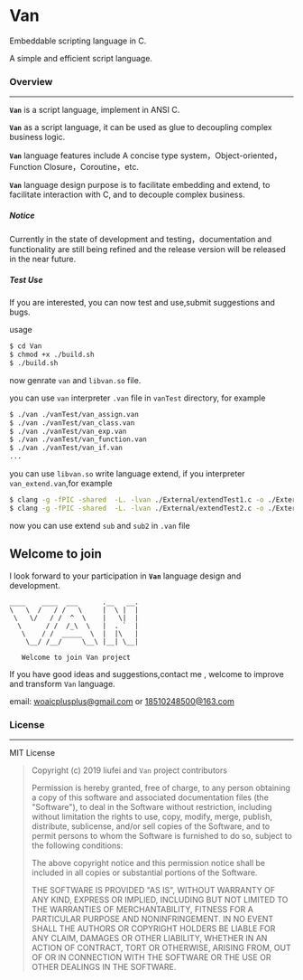 # Van
Embeddable scripting language in C.

A simple and efficient script language.

### Overview
---
**`Van`**  is a script language, implement in ANSI C.

**`Van`** as a script language, it can be used as glue to decoupling complex business logic.

**`Van`** language features include  A concise type system，Object-oriented，Function Closure，Coroutine，etc.

**`Van`** language design purpose is to facilitate embedding and extend, to facilitate interaction with C, and to decouple complex business.

##### Notice
Currently in the state of development and testing，documentation and functionality are still being refined and the release version will be released in the near future.

##### Test Use
If you are interested, you can now test and use,submit suggestions and bugs.

usage

```sh
$ cd Van
$ chmod +x ./build.sh 
$ ./build.sh
```
now genrate `van` and `libvan.so` file.

you can use `van` interpreter `.van` file in `vanTest` directory, for example

```sh
$ ./van ./vanTest/van_assign.van
$ ./van ./vanTest/van_class.van
$ ./van ./vanTest/van_exp.van
$ ./van ./vanTest/van_function.van
$ ./van ./vanTest/van_if.van
...
```

you can  use `libvan.so` write language extend, if you interpreter `van_extend.van`,for example

```sh
$ clang -g -fPIC -shared  -L. -lvan ./External/extendTest1.c -o ./External/libextendTest1.so
$ clang -g -fPIC -shared  -L. -lvan ./External/extendTest2.c -o ./External/libextendTest2.so
```
now you can use extend `sub` and `sub2` in `.van` file


## Welcome to join
I look forward to your participation in **`Van`** language design and development.

``` 
____    ____  ___      .__   __. 
\   \  /   / /   \     |  \ |  | 
 \   \/   / /  ^  \    |   \|  | 
  \      / /  /_\  \   |  . `  | 
   \    / /  _____  \  |  |\   | 
    \__/ /__/     \__\ |__| \__| 
    
   Welcome to join Van project                                                  
```

If you have good ideas and suggestions,contact me , welcome to improve and transform `Van` language.

email: [woaicplusplus@gmail.com](mailto:woaicplusplus@gmail.com) or [18510248500@163.com](mailto:18510248500@163.com)
                                                           
### License
---
MIT License
> Copyright (c) 2019 liufei and `Van` project contributors
>
>  Permission is hereby granted, free of charge, to any person obtaining a copy
>  of this software and associated documentation files (the "Software"), to deal
>  in the Software without restriction, including without limitation the rights
>  to use, copy, modify, merge, publish, distribute, sublicense, and/or sell
>  copies of the Software, and to permit persons to whom the Software is
>  furnished to do so, subject to the following conditions:
>
>  The above copyright notice and this permission notice shall be included in
>  all copies or substantial portions of the Software.
>
>  THE SOFTWARE IS PROVIDED "AS IS", WITHOUT WARRANTY OF ANY KIND, EXPRESS OR
>  IMPLIED, INCLUDING BUT NOT LIMITED TO THE WARRANTIES OF MERCHANTABILITY,
>  FITNESS FOR A PARTICULAR PURPOSE AND NONINFRINGEMENT. IN NO EVENT SHALL THE
>  AUTHORS OR COPYRIGHT HOLDERS BE LIABLE FOR ANY CLAIM, DAMAGES OR OTHER
>  LIABILITY, WHETHER IN AN ACTION OF CONTRACT, TORT OR OTHERWISE, ARISING FROM,
>  OUT OF OR IN CONNECTION WITH THE SOFTWARE OR THE USE OR OTHER DEALINGS IN
>  THE SOFTWARE.





